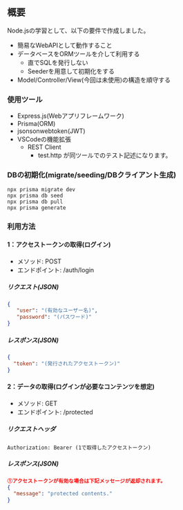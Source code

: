 ## 概要
 Node.jsの学習として、以下の要件で作成しました。
 - 簡易なWebAPIとして動作すること
 - データベースをORMツールを介して利用する
   - 直でSQLを発行しない
   - Seederを用意して初期化をする
 - Model/Controller/View(今回は未使用)の構造を順守する

### 使用ツール
 - Express.js(Webアプリフレームワーク)
 - Prisma(ORM)
 - jsonsonwebtoken(JWT)
 - VSCodeの機能拡張
   - REST Client 
     - test.http が同ツールでのテスト記述になります。


### DBの初期化(migrate/seeding/DBクライアント生成)
```
npx prisma migrate dev
npx prisma db seed
npx prisma db pull
npx prisma generate

```

### 利用方法

#### 1：アクセストークンの取得(ログイン)
 - メソッド: POST
 - エンドポイント: /auth/login
##### リクエスト(JSON)
 ``` json
{
    "user": "(有効なユーザー名)",
    "password": "(パスワード)"
}
 ```
##### レスポンス(JSON)
```json
{
  "token": "(発行されたアクセストークン)"
}
```
#### 2：データの取得(ログインが必要なコンテンツを想定)
 - メソッド: GET
 - エンドポイント: /protected
##### リクエストヘッダ
 ``` shell
 Authorization: Bearer (1で取得したアクセストークン)
 ```
##### レスポンス(JSON)
```json
①アクセストークンが有効な場合は下記メッセージが返却されます。
{
  "message": "protected contents."
}
```